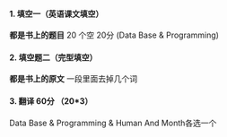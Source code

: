 #### 1. 填空一（英语课文填空）
**都是书上的题目**
20 个空 20分
(Data Base & Programming)

#### 2. 填空题二（完型填空）
**都是书上的原文**
一段里面去掉几个词

#### 3. 翻译 60分 （20*3）
Data Base & Programming & Human And Month各选一个